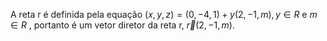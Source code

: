 A reta r é definida pela equação $(x,y,z) =(0,-4,1) +y(2,-1,m) , y  \in R$  e $m \in R$ , portanto é um vetor diretor da reta r, $\vec {r} (2,-1,m)$.